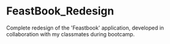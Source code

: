 # FeastBook_Redesign
Complete redesign of the 'Feastbook' application, developed in collaboration with my classmates during bootcamp.

